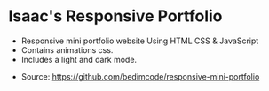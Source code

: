 # Isaac's Responsive  Portfolio

- Responsive mini portfolio website Using HTML CSS & JavaScript
- Contains animations css.
- Includes a light and dark mode.

* Source: https://github.com/bedimcode/responsive-mini-portfolio 